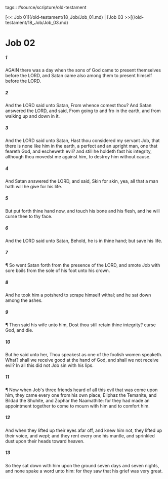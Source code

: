 tags:: #source/scripture/old-testament

[<< Job 01[(/old-testament/18_Job/Job_01.md) | [Job 03 >>[(/old-testament/18_Job/Job_03.md)

# Job 02

##### 1

AGAIN there was a day when the sons of God came to present themselves before the LORD, and Satan came also among them to present himself before the LORD.

##### 2

And the LORD said unto Satan, From whence comest thou? And Satan answered the LORD, and said, From going to and fro in the earth, and from walking up and down in it.

##### 3

And the LORD said unto Satan, Hast thou considered my servant Job, that there is none like him in the earth, a perfect and an upright man, one that feareth God, and escheweth evil? and still he holdeth fast his integrity, although thou movedst me against him, to destroy him without cause.

##### 4

And Satan answered the LORD, and said, Skin for skin, yea, all that a man hath will he give for his life.

##### 5

But put forth thine hand now, and touch his bone and his flesh, and he will curse thee to thy face.

##### 6

And the LORD said unto Satan, Behold, he is in thine hand; but save his life.

##### 7

¶ So went Satan forth from the presence of the LORD, and smote Job with sore boils from the sole of his foot unto his crown.

##### 8

And he took him a potsherd to scrape himself withal; and he sat down among the ashes.

##### 9

¶ Then said his wife unto him, Dost thou still retain thine integrity? curse God, and die.

##### 10

But he said unto her, Thou speakest as one of the foolish women speaketh. What? shall we receive good at the hand of God, and shall we not receive evil? In all this did not Job sin with his lips.

##### 11

¶ Now when Job's three friends heard of all this evil that was come upon him, they came every one from his own place; Eliphaz the Temanite, and Bildad the Shuhite, and Zophar the Naamathite: for they had made an appointment together to come to mourn with him and to comfort him.

##### 12

And when they lifted up their eyes afar off, and knew him not, they lifted up their voice, and wept; and they rent every one his mantle, and sprinkled dust upon their heads toward heaven.

##### 13

So they sat down with him upon the ground seven days and seven nights, and none spake a word unto him: for they saw that his grief was very great.
